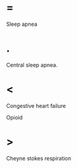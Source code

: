 # =

Sleep apnea

# .

Central sleep apnea.

# <

Congestive heart failure

Opioid

# >

Cheyne stokes respiration
